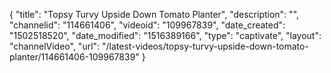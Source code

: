 {
    "title": "Topsy Turvy Upside Down Tomato Planter",
    "description": "",
    "channelid": "114661406",
    "videoid": "109967839",
    "date_created": "1502518520",
    "date_modified": "1516389166",
    "type": "captivate",
    "layout": "channelVideo",
    "url": "\/latest-videos\/topsy-turvy-upside-down-tomato-planter\/114661406-109967839"
}